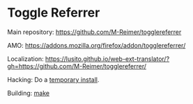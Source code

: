 Toggle Referrer
====================

Main repository: https://github.com/M-Reimer/togglereferrer

AMO: https://addons.mozilla.org/firefox/addon/togglereferrer/

Localization: https://lusito.github.io/web-ext-translator/?gh=https://github.com/M-Reimer/togglereferrer/

Hacking: Do a [temporary install](https://developer.mozilla.org/Add-ons/WebExtensions/Temporary_Installation_in_Firefox).

Building: [make](https://www.gnu.org/software/make/)
